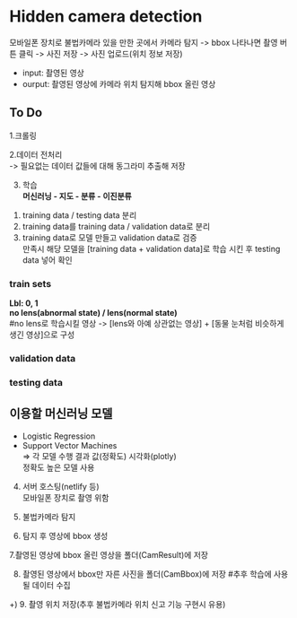 Hidden camera detection
===

모바일폰 장치로 불법카메라 있을 만한 곳에서 카메라 탐지
-> bbox 나타나면 촬영 버튼 클릭 -> 사진 저장 -> 사진 업로드(위치 정보 저장)

- input: 촬영된 영상  
- ourput: 촬영된 영상에 카메라 위치 탐지해 bbox 올린 영상  



## To Do  

1.크롤링
  
2.데이터 전처리  
-> 필요없는 데이터 값들에 대해 동그라미 추출해 저장  
  
3. 학습  
**머신러닝 - 지도 - 분류 - 이진분류**  
1) training data / testing data 분리  
2) training data를 training data / validation data로 분리  
3) training data로 모델 만들고 validation data로 검증  
만족시 해당 모델을 [training data + validation data]로 학습 시킨 후 testing data 넣어 확인  
  
### train sets
**Lbl: 0, 1  
no lens(abnormal state) / lens(normal state)**  
#no lens로 학습시킬 영상 -> [lens와 아예 상관없는 영상] + [동물 눈처럼 비슷하게 생긴 영상]으로 구성  
  
### validation data

### testing data
  
  
## 이용할 머신러닝 모델
- Logistic Regression  
- Support Vector Machines  
=> 각 모델 수행 결과 값(정확도) 시각화(plotly)  
정확도 높은 모델 사용  
  
4. 서버 호스팅(netlify 등)  
모바일폰 장치로 촬영 위함  
  
5. 불법카메라 탐지  
  
  
6. 탐지 후 영상에 bbox 생성  
  
7.촬영된 영상에 bbox 올린 영상을 폴더(CamResult)에 저장  
  
8. 촬영된 영상에서 bbox만 자른 사진을 폴더(CamBbox)에 저장  #추후 학습에 사용될 데이터 수집  
  
+) 9. 촬영 위치 저장(추후 불법카메라 위치 신고 기능 구현시 유용)  
